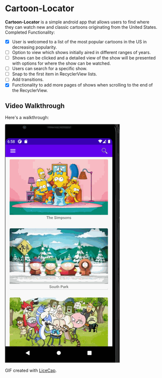 # **Cartoon-Locator**

**Cartoon-Locator** is a simple android app that allows users to find where they can watch new and classic cartoons originating from the United States.
Completed Functionality:

- [x] User is welcomed to a list of the most popular cartoons in the US in decreasing popularity.
- [ ] Option to view which shows initially aired in different ranges of years.
- [ ] Shows can be clicked and a detailed view of the show will be presented with options for where the show can be watched.
- [ ] Users can search for a specific show.
- [ ] Snap to the first item in RecyclerView lists.
- [ ] Add transitions.
- [x] Functionality to add more pages of shows when scrolling to the end of the RecyclerView.

## Video Walkthrough

Here's a walkthrough:

<img src='walkthrough.gif' title='Video Walkthrough' width='' alt='Video Walkthrough' />

GIF created with [LiceCap](http://www.cockos.com/licecap/).
